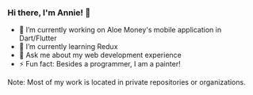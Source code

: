 ### Hi there, I'm Annie! 👋

- 🔭 I’m currently working on Aloe Money's mobile application in Dart/Flutter
- 🌱 I’m currently learning Redux
- 💬 Ask me about my web development experience
- ⚡ Fun fact: Besides a programmer, I am a painter!

Note: Most of my work is located in private repositories or organizations.

<!--
**annieztang/annieztang** is a ✨ _special_ ✨ repository because its `README.md` (this file) appears on your GitHub profile.

Here are some ideas to get you started:

- 👯 I’m looking to collaborate on ...
- 🤔 I’m looking for help with ...
- 📫 How to reach me: ...
- 😄 Pronouns: ...
- ⚡ Fun fact: ...
-->
